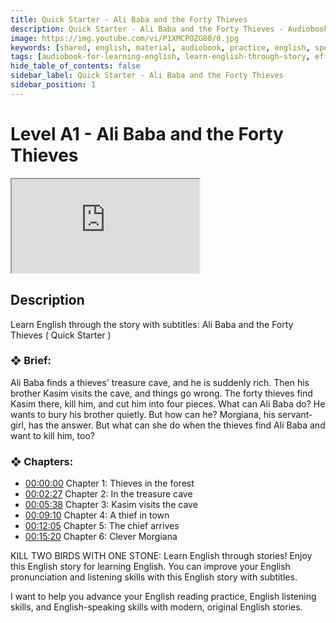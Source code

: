 ```yaml
---
title: Quick Starter - Ali Baba and the Forty Thieves
description: Quick Starter - Ali Baba and the Forty Thieves - Audiobook For Learning English
image: https://img.youtube.com/vi/P1XMCPOZG80/0.jpg
keywords: [shared, english, material, audiobook, practice, english, speaking]
tags: [audiobook-for-learning-english, learn-english-through-story, effortless-english, practice-english-speaking]
hide_table_of_contents: false
sidebar_label: Quick Starter - Ali Baba and the Forty Thieves
sidebar_position: 1
---
```


# Level A1 - Ali Baba and the Forty Thieves

<div class="video-container">
<iframe src="https://www.youtube.com/embed/P1XMCPOZG80?controls=0" title="YouTube video player"></iframe>
<a href="https://www.youtube.com/watch?list=PL___7gkXqjbz33ARbWJmca56t1GG0qX0U&v=P1XMCPOZG80" target="_blank"></a>
</div>

## Description

Learn English through the story with subtitles: Ali Baba and the Forty Thieves ( Quick Starter )

### ❖ Brief:

Ali Baba finds a thieves' treasure cave, and he is suddenly rich. Then his brother Kasim visits the cave, and things go wrong. The forty thieves find Kasim there, kill him, and cut him into four pieces. What can Ali Baba do? He wants to bury his brother quietly. But how can he? Morgiana, his servant-girl, has the answer. But what can she do when the thieves find Ali Baba and want to kill him, too?

### ❖ Chapters:
- [00:00:00](https://www.youtube.com/watch?list=PL___7gkXqjbz33ARbWJmca56t1GG0qX0U&v=P1XMCPOZG80&t=0s) Chapter 1: Thieves in the forest
- [00:02:27](https://www.youtube.com/watch?list=PL___7gkXqjbz33ARbWJmca56t1GG0qX0U&v=P1XMCPOZG80&t=147s) Chapter 2: In the treasure cave
- [00:05:38](https://www.youtube.com/watch?list=PL___7gkXqjbz33ARbWJmca56t1GG0qX0U&v=P1XMCPOZG80&t=338s) Chapter 3: Kasim visits the cave
- [00:09:10](https://www.youtube.com/watch?list=PL___7gkXqjbz33ARbWJmca56t1GG0qX0U&v=P1XMCPOZG80&t=550s) Chapter 4: A thief in town
- [00:12:05](https://www.youtube.com/watch?list=PL___7gkXqjbz33ARbWJmca56t1GG0qX0U&v=P1XMCPOZG80&t=725s) Chapter 5: The chief arrives
- [00:15:20](https://www.youtube.com/watch?list=PL___7gkXqjbz33ARbWJmca56t1GG0qX0U&v=P1XMCPOZG80&t=920s) Chapter 6: Clever Morgiana

KILL TWO BIRDS WITH ONE STONE: Learn English through stories! Enjoy this English story for learning English. You can improve your English pronunciation and listening skills with this English story with subtitles.

I want to help you advance your English reading practice, English listening skills, and English-speaking skills with modern, original English stories.